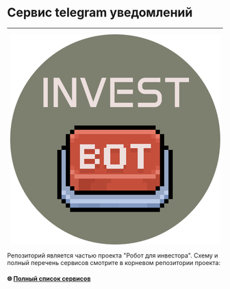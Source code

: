 # Сервис telegram уведомлений

<hr>

<div style="text-align: center;">
<img src="docs/logo.png" alt="invest bot" />
</div>

Репозиторий является частью проекта "Робот для инвестора". Схему и полный перечень сервисов смотрите в корневом репозитории проекта:
#### 🌐 [Полный список сервисов](https://github.com/akolobaha/fin_api_gateway)
